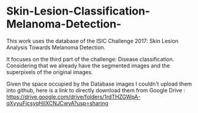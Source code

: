 # Skin-Lesion-Classification-Melanoma-Detection-

This work uses the database of the ISIC Challenge 2017: Skin Lesion Analysis Towards Melanoma Detection.

It focuses on the third part of the challenge: Disease classification. Considering that we already have the segmented images and the superpixels of the original images.

Given the space occupied by the Database images I couldn't upload them into github, here is a link to directly download them from Google Drive : https://drive.google.com/drive/folders/1rdTHZGWpA-qXyyuFjcsyqHilXCNJCwvA?usp=sharing


